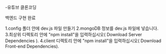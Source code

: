 -유튜브 클론코딩

백엔드 구현 완료

1.config 폴더 안에 dev.js 파일 만들기
2.mongoDB 정보를 dev.js 파일에 넣습니다. 3.최상위 디렉토리 안에 "npm install"을 입력하십시오( Download Server Dependencies ).
4.client 디렉토리 안에 "npm install"을 입력하십시오( Download Front-end Dependencies).
